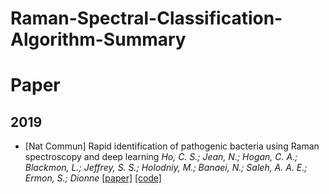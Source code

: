# Raman-Spectral-Classification-Algorithm-Summary

# Paper
## 2019

- [Nat Commun] Rapid identification of pathogenic bacteria using Raman spectroscopy and deep learning
  _Ho, C. S.; Jean, N.; Hogan, C. A.; Blackmon, L.; Jeffrey, S. S.; Holodniy, M.; Banaei, N.; Saleh, A. A. E.; Ermon, S.; Dionne_
  [[paper]](https://www.nature.com/articles/s41467-019-12898-9)    [[code]](https://github.com/csho33/bacteria-ID)

    
